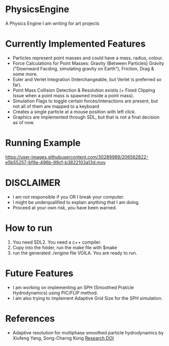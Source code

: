 # PhysicsEngine
A Physics Engine I am writing for art projects

# Currently Implemented Features
- Particles represent point masses and could have a mass, radius, colour.
- Force Calculations for Point Masses: Gravity (Between Particles) Gravity ("Downward Facding, simulating gravity on Earth"), Friction, Drag & some more.
- Euler and Verlet Integration (Interchangeable, but Verlet is preferred so far).
- Point Mass Collision Detection & Resolution existis (+ Fixed Clipping Issue when a point mass is spawned inside a point mass).
- Simulation Flags to toggle certain forces/interactions are present, but not all of them are mapped to a keyboard
- Creates a single particle at a mouse position with left click.
- Graphics are implemented through SDL, but that is not a final decision as of now.


# Running Example
https://user-images.githubusercontent.com/30289989/206562822-e5b55257-bf9a-496b-99cf-b3822103a13d.mov



# DISCLAIMER
- I am not responsible if you OR I break your computer.
- I might be underqualified to explain anything that I am doing.
- Proceed at your own risk, you have been warned.


# How to run
1. You need SDL2. You need a c++ compiler.
2. Copy into the folder, run the make file with $make
3. run the generated ./engine file
VOILA. You are ready to run.

# Future Features
- I am working on implementing an SPH (Smoothed Praticle Hydrodynamics) using PIC/FLIP method.
- I am also trying to implement Adaptive Grid Size for the SPH simulation.

# References 
- Adaptive resolution for multiphase smoothed particle hydrodynamics by Xiufeng Yang, Song-Charng Kong [Research DOI](https://doi.org/10.1016/j.cpc.2019.01.002)


